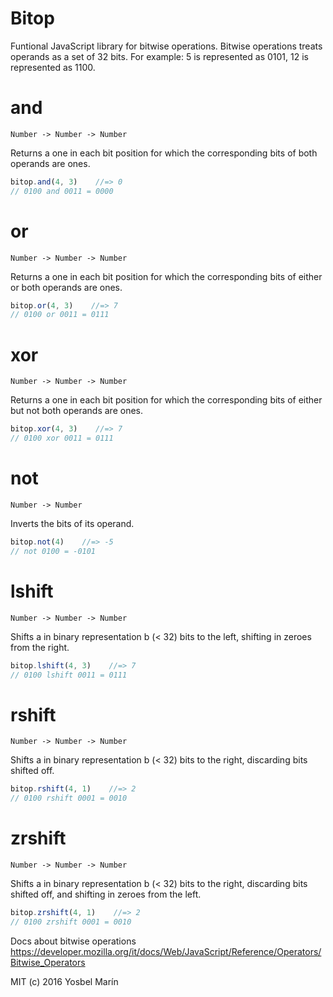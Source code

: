 # Bitop

Funtional JavaScript library for bitwise operations. Bitwise operations treats operands as a set of 32 bits. For example: 5 is represented as 0101, 12 is represented as 1100.

# and

`Number -> Number -> Number`

Returns a one in each bit position for which the corresponding bits of both operands are ones.

```js
bitop.and(4, 3)    //=> 0
// 0100 and 0011 = 0000
```

# or

`Number -> Number -> Number`

Returns a one in each bit position for which the corresponding bits of either or both operands are ones.

```js
bitop.or(4, 3)    //=> 7
// 0100 or 0011 = 0111
```

# xor

`Number -> Number -> Number`

Returns a one in each bit position for which the corresponding bits of either but not both operands are ones.

```js
bitop.xor(4, 3)    //=> 7
// 0100 xor 0011 = 0111
```

# not

`Number -> Number`

Inverts the bits of its operand.

```js
bitop.not(4)    //=> -5
// not 0100 = -0101
```

# lshift

`Number -> Number -> Number`

Shifts a in binary representation b (< 32) bits to the left, shifting in zeroes from the right.

```js
bitop.lshift(4, 3)    //=> 7
// 0100 lshift 0011 = 0111
```

# rshift

`Number -> Number -> Number`

Shifts a in binary representation b (< 32) bits to the right, discarding bits shifted off.

```js
bitop.rshift(4, 1)    //=> 2
// 0100 rshift 0001 = 0010
```

# zrshift

`Number -> Number -> Number`

Shifts a in binary representation b (< 32) bits to the right, discarding bits shifted off, and shifting in zeroes from the left.

```js
bitop.zrshift(4, 1)    //=> 2
// 0100 zrshift 0001 = 0010
```

Docs about bitwise operations https://developer.mozilla.org/it/docs/Web/JavaScript/Reference/Operators/Bitwise_Operators

MIT (c) 2016 Yosbel Marín